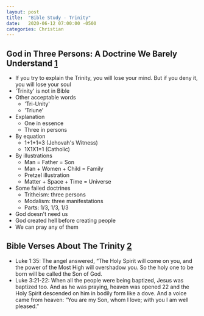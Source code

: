 ```yaml
---
layout: post
title:  "Bible Study - Trinity"
date:   2020-06-12 07:00:00 -0500
categories: Christian
---
```


## God in Three Persons: A Doctrine We Barely Understand [1]

* If you try to explain the Trinity, you will lose your mind. But if you deny it, you will lose your soul
* 'Trinity' is not in Bible
* Other acceptable words
  * 'Tri-Unity'
  * 'Triune'
* Explanation
  * One in essence
  * Three in persons
* By equation
  * 1+1+1=3 (Jehovah's Witness)
  * 1X1X1=1 (Catholic)
* By illustrations
  * Man = Father = Son
  * Man + Women + Child = Family
  * Pretzel illustration
  * Matter + Space + Time = Universe
* Some failed doctrines
  * Tritheism: three persons
  * Modalism: three manifestations
  * Parts: 1/3, 1/3, 1/3
* God doesn't need us
* God created hell before creating people
* We can pray any of them

## Bible Verses About The Trinity [2]

* Luke 1:35: The angel answered, “The Holy Spirit will come on you, and the power of the Most High will overshadow you. So the holy one to be born will be called the Son of God.
* Luke 3:21-22: When all the people were being baptized, Jesus was baptized too. And as he was praying, heaven was opened 22 and the Holy Spirit descended on him in bodily form like a dove. And a voice came from heaven: “You are my Son, whom I love; with you I am well pleased.”

[1]: https://www.christianity.com/god/trinity/god-in-three-persons-a-doctrine-we-barely-understand-11634405.html
[2]: https://www.biblestudytools.com/topical-verses/bible-verses-about-the-trinity/
